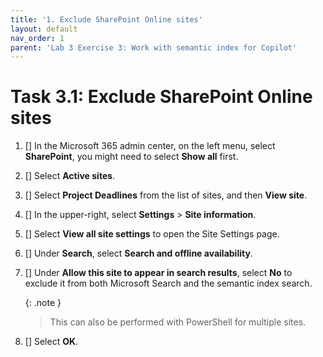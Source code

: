 ```yaml
---
title: '1. Exclude SharePoint Online sites'
layout: default
nav_order: 1
parent: 'Lab 3 Exercise 3: Work with semantic index for Copilot'
---
```


# Task 3.1: Exclude SharePoint Online sites

1. [] In the Microsoft 365 admin center, on the left menu, select **SharePoint**, you might need to select **Show all** first.

1. [] Select **Active sites**.

1. [] Select **Project Deadlines** from the list of sites, and then **View site**.

1. [] In the upper-right, select **Settings** > **Site information**.

1. [] Select **View all site settings** to open the Site Settings page.

1. [] Under **Search**, select **Search and offline availability**.

1. [] Under **Allow this site to appear in search results**, select **No** to exclude it from both Microsoft Search and the semantic index search.  

    {: .note }
	> This can also be performed with PowerShell for multiple sites.

1. [] Select **OK**.